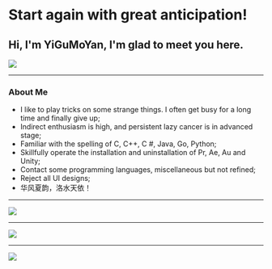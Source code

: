 # Start again with great anticipation!

## Hi, I'm YiGuMoYan, I'm glad to meet you here.

<p>
<a href="http://www.yigumoyan.top"><img src="https://img.shields.io/static/v1?label=Blog&message=Blog&color=red"/></a>
</p>

---

### About Me
* I like to play tricks on some strange things. I often get busy for a long time and finally give up;
* Indirect enthusiasm is high, and persistent lazy cancer is in advanced stage;
* Familiar with the spelling of C, C++, C #, Java, Go, Python;
* Skillfully operate the installation and uninstallation of Pr, Ae, Au and Unity;
* Contact some programming languages, miscellaneous but not refined;
* Reject all UI designs;
* 华风夏韵，洛水天依！

---

![](https://github-readme-stats.vercel.app/api?username=YiGuMoYan&show_icons=true&theme=dark&count_private=true)

---

![](https://github-readme-stats.vercel.app/api/top-langs/?username=YiGuMoYan&theme=dark&layout=compact)

---

![](https://activity-graph.herokuapp.com/graph?username=YiGuMoYan&theme=github)
